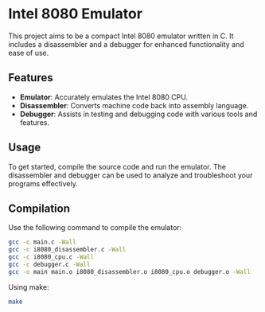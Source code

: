 # Intel 8080 Emulator

This project aims to be a compact Intel 8080 emulator written in C. It includes a disassembler and a debugger for enhanced functionality and ease of use.

## Features

- **Emulator**: Accurately emulates the Intel 8080 CPU.
- **Disassembler**: Converts machine code back into assembly language.
- **Debugger**: Assists in testing and debugging code with various tools and features.

## Usage

To get started, compile the source code and run the emulator. The disassembler and debugger can be used to analyze and troubleshoot your programs effectively.

## Compilation

Use the following command to compile the emulator:

```bash
gcc -c main.c -Wall
gcc -c i8080_disassembler.c -Wall
gcc -c i8080_cpu.c -Wall
gcc -c debugger.c -Wall
gcc -o main main.o i8080_disassembler.o i8080_cpu.o debugger.o -Wall
```

Using make:
```bash
make
```